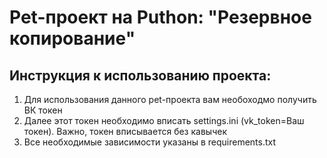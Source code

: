 # Pet-проект на Puthon: "Резервное копирование"

## Инструкция к использованию проекта:

1. Для использования данного pet-проекта вам необоходмо получить ВК токен
2. Далее этот токен необходимо вписать settings.ini (vk_token=Ваш токен). Важно, токен вписывается без кавычек
3. Все необходимые зависимости указаны в requiremеnts.txt
